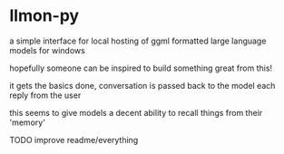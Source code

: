 # llmon-py
a simple interface for local hosting of ggml formatted large language models for windows

hopefully someone can be inspired to build something great from this! 

it gets the basics done, conversation is passed back to the model each reply from the user

this seems to give models a decent ability to recall things from their 'memory'

TODO improve readme/everything

